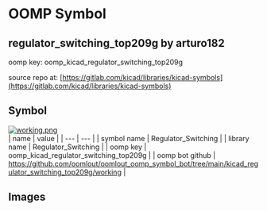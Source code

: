 # OOMP Symbol  
## regulator_switching_top209g  by arturo182  
  
oomp key: oomp_kicad_regulator_switching_top209g  
  
source repo at: [https://gitlab.com/kicad/libraries/kicad-symbols](https://gitlab.com/kicad/libraries/kicad-symbols)  
## Symbol  
  
[![working.png](working_600.png)](working.png)  
| name | value | 
| --- | --- | 
| symbol name | Regulator_Switching | 
| library name | Regulator_Switching | 
| oomp key | oomp_kicad_regulator_switching_top209g | 
| oomp bot github | https://github.com/oomlout/oomlout_oomp_symbol_bot/tree/main/kicad_regulator_switching_top209g/working | 
## Images  
